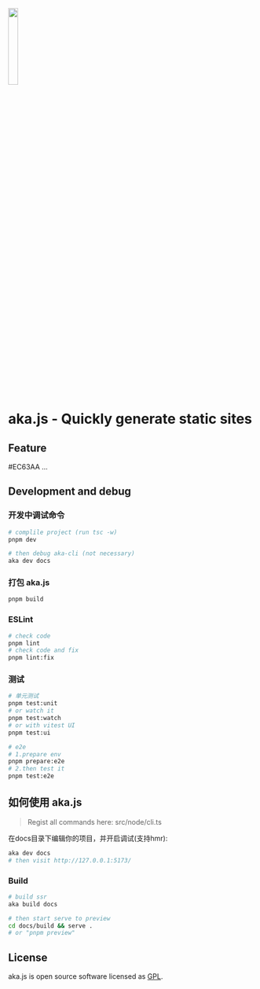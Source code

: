<div>
<img width="20%" src='https://raw.githubusercontents.com/yesmore/img/main/img/aka.png'/>
</div>

# aka.js - Quickly generate static sites

## Feature

#EC63AA
...

## Development and debug

### 开发中调试命令

```bash
# complile project (run tsc -w)
pnpm dev

# then debug aka-cli (not necessary)
aka dev docs 
```

### 打包 aka.js

```bash
pnpm build
```

### ESLint

```bash
# check code
pnpm lint
# check code and fix
pnpm lint:fix
```

### 测试

```bash
# 单元测试
pnpm test:unit
# or watch it 
pnpm test:watch
# or with vitest UI
pnpm test:ui

# e2e
# 1.prepare env
pnpm prepare:e2e
# 2.then test it
pnpm test:e2e
```

## 如何使用 aka.js

> Regist all commands here: src/node/cli.ts

在docs目录下编辑你的项目，并开启调试(支持hmr):

```bash
aka dev docs 
# then visit http://127.0.0.1:5173/
```

### Build
```bash
# build ssr
aka build docs

# then start serve to preview
cd docs/build && serve . 
# or "pnpm preview"
```

## License

aka.js is open source software licensed as [GPL](LICENSE).